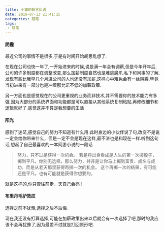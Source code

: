 ```yaml
---
title: 小猫的胡言乱语
date: 2019-07-13 21:41:15
categories: 随笔
tags:
 - 随笔
---
```

#### 阴霾

最近公司的事情不是很多,于是有时间开始胡思乱想了.
<!--more-->
在现在公司也快一年了,一开始进来的时候,说是满一年会有调薪,但是今年开年后,公司的许多制度都在调整改变,那么加薪制度自然也是难逃魔爪.私下和同事的了解,发现有些比我早几个月进公司的人也还没有加薪,这样心中难免会有一丝阴霾.毕竟当初进来有一部分也是冲着那允诺不低的加薪政策.

另一方面也是感觉现在的公司更重视的业务而非技术,并不需要你的技术能力有多强,因为大部分的系统界面和功能都是可以直接从其他系统复制粘贴,再修改细节和逻辑就好了.感觉这并不算是我想要的生活

#### 阳光

感到了迷茫,感觉自己的努力不知道有什么用.此时身边的小伙伴说了句,改变不是说一定会给你带来什么，但是一定不会是现在这样,最不济也是和现在一样.听到这句话,想起了自己最喜欢的一本网游小说的一段话
> 努力，只不过是获得一次机会。
若是将出身看成是人生的第一次掷骰子，掷到平凡，你别无选择，那么努力，并非是让你马上掷到富贵、成名与成功，而是从老天那里获得再掷一次的机会。
这个再掷一次的结果，有可能还是平凡，也有可能就是获得你想要的。

就是这样的,你只管往前走，天自己会亮！

#### 布里丹毛驴效应

选择之前不犹豫,选择之后不后悔.

现在我还没有打算选择,可能在加薪政策出来以后就会有一次选择了吧,那时的我应该不会再犹豫了,因为最差不过就是打回原形吧.